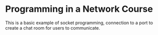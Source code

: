 # Programming in a Network Course

This is a basic example of socket programming, connection to a port to create a chat room for users to communicate. 
